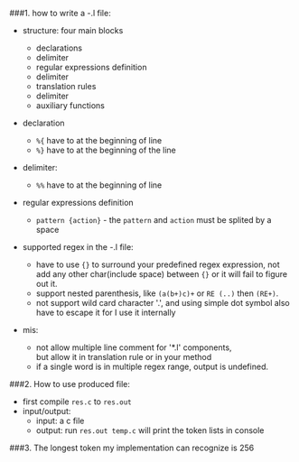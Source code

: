 
###1. how to write a -.l file: 
 - structure: four main blocks  
     - declarations
     - delimiter
     - regular expressions definition
     - delimiter
     - translation rules
     - delimiter
     - auxiliary functions


 - declaration  
    -  `%{` have to at the beginning of line
    -  `%}` have to at the beginning of the line
    
 - delimiter:
     - `%%` have to at the beginning of line
 
 - regular expressions definition
     - `pattern {action}` -  the `pattern` and `action` must be splited by a space

 - supported regex in the -.l file:
    -  have to use `{}` to surround your predefined regex expression, not add any other char(include space) between `{}`
   or it will fail to figure out it.
    -  support nested parenthesis, like `(a(b+)c)+` or `RE (..)` then `(RE+)`.
    -  not support wild card character '.', and using simple dot symbol also have to escape it for I use it internally


 - mis:
    -  not allow multiple line comment for '*.l' components,  
     but allow it in translation rule or in your method
    -  if a single word is in multiple regex range, output is undefined.
   

 
 
###2. How to use produced file: 
 - first compile `res.c` to `res.out ` 
 - input/output:
    -  input: a c file 
    -  output: run `res.out temp.c` will print the token lists in console
 
###3. The longest token my implementation can recognize is 256
